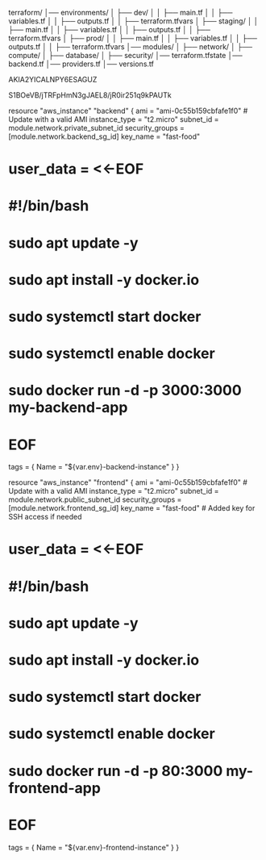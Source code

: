 

terraform/
│── environments/
│   ├── dev/
│   │   ├── main.tf
│   │   ├── variables.tf
│   │   ├── outputs.tf
│   │   ├── terraform.tfvars
│   ├── staging/
│   │   ├── main.tf
│   │   ├── variables.tf
│   │   ├── outputs.tf
│   │   ├── terraform.tfvars
│   ├── prod/
│   │   ├── main.tf
│   │   ├── variables.tf
│   │   ├── outputs.tf
│   │   ├── terraform.tfvars
│── modules/
│   ├── network/
│   ├── compute/
│   ├── database/
│   ├── security/
│── terraform.tfstate
│── backend.tf
│── providers.tf
│── versions.tf


AKIA2YICALNPY6ESAGUZ

S1BOeVB/jTRFpHmN3gJAEL8/jR0ir251q9kPAUTk



resource "aws_instance" "backend" {
  ami             = "ami-0c55b159cbfafe1f0" # Update with a valid AMI
  instance_type   = "t2.micro"
  subnet_id       = module.network.private_subnet_id
  security_groups = [module.network.backend_sg_id]
  key_name        = "fast-food"

  # user_data = <<-EOF
  #             #!/bin/bash
  #             sudo apt update -y
  #             sudo apt install -y docker.io
  #             sudo systemctl start docker
  #             sudo systemctl enable docker
  #             sudo docker run -d -p 3000:3000 my-backend-app
  #             EOF

  tags = {
    Name = "${var.env}-backend-instance"
  }
}

resource "aws_instance" "frontend" {
  ami             = "ami-0c55b159cbfafe1f0" # Update with a valid AMI
  instance_type   = "t2.micro"
  subnet_id       = module.network.public_subnet_id
  security_groups = [module.network.frontend_sg_id]
  key_name        = "fast-food" # Added key for SSH access if needed

  # user_data = <<-EOF
  #             #!/bin/bash
  #             sudo apt update -y
  #             sudo apt install -y docker.io
  #             sudo systemctl start docker
  #             sudo systemctl enable docker
  #             sudo docker run -d -p 80:3000 my-frontend-app
  #             EOF

  tags = {
    Name = "${var.env}-frontend-instance"
  }
}
